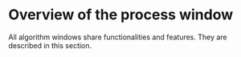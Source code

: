 # Overview of the process window

All algorithm windows share functionalities and features. They are described in this section.

